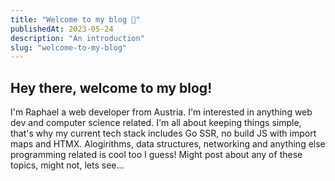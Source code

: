 ```yaml
---
title: "Welcome to my blog 🎉"
publishedAt: 2023-05-24
description: "An introduction"
slug: "welcome-to-my-blog"
---
```


## Hey there, welcome to my blog!

I'm Raphael a web developer from Austria. I'm interested in anything web dev
and computer science related. I'm all about keeping things simple, that's why
my current tech stack includes Go SSR, no build JS with import maps and HTMX.
Alogirithms, data structures, networking and anything else programming related
is cool too I guess! Might post about any of these topics, might not, lets see...
